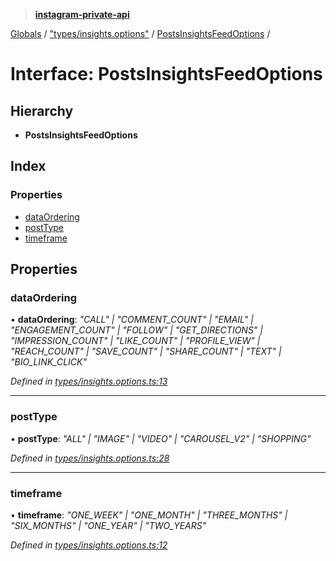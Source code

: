 > **[instagram-private-api](../README.md)**

[Globals](../README.md) / ["types/insights.options"](../modules/_types_insights_options_.md) / [PostsInsightsFeedOptions](_types_insights_options_.postsinsightsfeedoptions.md) /

# Interface: PostsInsightsFeedOptions

## Hierarchy

* **PostsInsightsFeedOptions**

## Index

### Properties

* [dataOrdering](_types_insights_options_.postsinsightsfeedoptions.md#dataordering)
* [postType](_types_insights_options_.postsinsightsfeedoptions.md#posttype)
* [timeframe](_types_insights_options_.postsinsightsfeedoptions.md#timeframe)

## Properties

###  dataOrdering

• **dataOrdering**: *"CALL" | "COMMENT_COUNT" | "EMAIL" | "ENGAGEMENT_COUNT" | "FOLLOW" | "GET_DIRECTIONS" | "IMPRESSION_COUNT" | "LIKE_COUNT" | "PROFILE_VIEW" | "REACH_COUNT" | "SAVE_COUNT" | "SHARE_COUNT" | "TEXT" | "BIO_LINK_CLICK"*

*Defined in [types/insights.options.ts:13](https://github.com/dilame/instagram-private-api/blob/3e16058/src/types/insights.options.ts#L13)*

___

###  postType

• **postType**: *"ALL" | "IMAGE" | "VIDEO" | "CAROUSEL_V2" | "SHOPPING"*

*Defined in [types/insights.options.ts:28](https://github.com/dilame/instagram-private-api/blob/3e16058/src/types/insights.options.ts#L28)*

___

###  timeframe

• **timeframe**: *"ONE_WEEK" | "ONE_MONTH" | "THREE_MONTHS" | "SIX_MONTHS" | "ONE_YEAR" | "TWO_YEARS"*

*Defined in [types/insights.options.ts:12](https://github.com/dilame/instagram-private-api/blob/3e16058/src/types/insights.options.ts#L12)*